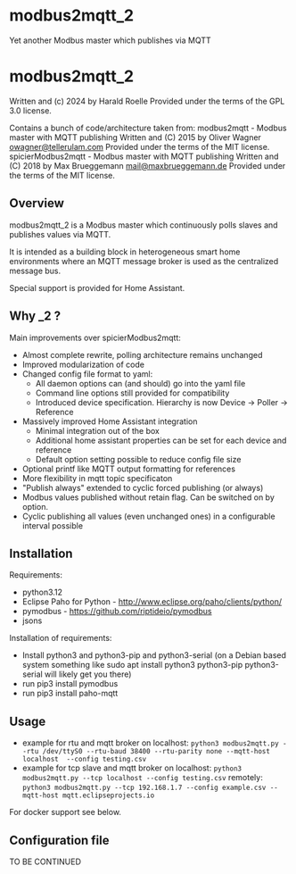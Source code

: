 # modbus2mqtt_2
Yet another Modbus master which publishes via MQTT

modbus2mqtt_2
==================

Written and (c) 2024 by Harald Roelle
Provided under the terms of the GPL 3.0 license.

Contains a bunch of code/architecture taken from:
modbus2mqtt - Modbus master with MQTT publishing
  Written and (C) 2015 by Oliver Wagner <owagner@tellerulam.com>
  Provided under the terms of the MIT license.
spicierModbus2mqtt - Modbus master with MQTT publishing
  Written and (C) 2018 by Max Brueggemann <mail@maxbrueggemann.de>
  Provided under the terms of the MIT license.
  

Overview
--------
modbus2mqtt_2 is a Modbus master which continuously polls slaves and publishes
values via MQTT.

It is intended as a building block in heterogeneous smart home environments where 
an MQTT message broker is used as the centralized message bus.

Special support is provided for Home Assistant.

Why _2 ?
--------
Main improvements over spicierModbus2mqtt:
- Almost complete rewrite, polling architecture remains unchanged
- Improved modularization of code
- Changed config file format to yaml:
    - All daemon options can (and should) go into the yaml file
    - Command line options still provided for compatibility
    - Introduced device specification. Hierarchy is now Device -> Poller -> Reference
- Massively improved Home Assistant integration
    - Minimal integration out of the box
    - Additional home assistant properties can be set for each device and reference
    - Default option setting possible to reduce config file size
- Optional printf like MQTT output formatting for references
- More flexibility in mqtt topic specificaton
- "Publish always" extended to cyclic forced publishing (or always)
- Modbus values published without retain flag. Can be switched on by option.
- Cyclic publishing all values (even unchanged ones) in a configurable interval possible

Installation
------------
Requirements:

* python3.12
* Eclipse Paho for Python - http://www.eclipse.org/paho/clients/python/
* pymodbus - https://github.com/riptideio/pymodbus
* jsons

Installation of requirements:

* Install python3 and python3-pip and python3-serial (on a Debian based system something like sudo apt install python3 python3-pip python3-serial will likely get you there)
* run pip3 install pymodbus
* run pip3 install paho-mqtt

Usage
-----
* example for rtu and mqtt broker on localhost: `python3 modbus2mqtt.py --rtu /dev/ttyS0 --rtu-baud 38400 --rtu-parity none --mqtt-host localhost  --config testing.csv`
* example for tcp slave and mqtt broker
    on localhost: `python3 modbus2mqtt.py --tcp localhost --config testing.csv`
    remotely:     `python3 modbus2mqtt.py --tcp 192.168.1.7 --config example.csv --mqtt-host mqtt.eclipseprojects.io`

For docker support see below.
     
Configuration file
-------------------

TO BE CONTINUED